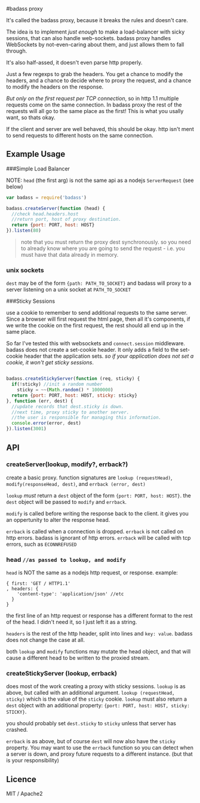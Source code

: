#badass proxy

It's called the badass proxy, because it breaks the rules and doesn't care.

The idea is to implement _just enough_ to make a load-balancer with sicky sessions, that can also handle web-sockets. badass proxy handles WebSockets by not-even-caring about them, and just allows them to fall through.

It's also half-assed, it doesn't even parse http properly.

Just a few regexps to grab the headers. You get a chance to modify the headers, and a chance to decide where to proxy the request, and a chance to modify the headers on the response.

_But only on the first request per TCP connection_, so in http 1.1 multiple requests come on the same connection. In badass proxy the rest of the requests will all go to the same place as the first! This is what you usally want, so thats okay.

If the client and server are well behaved, this should be okay. http isn't ment to send requests to different hosts on the same connection. 

## Example Usage

###Simple Load Balancer

NOTE: `head` (the first arg) is not the same api as a nodejs `ServerRequest` (see below)

``` js
var badass = require('badass')

badass.createServer(function (head) {
  //check head.headers.host
  //return port, host of proxy destination.
  return {port: PORT, host: HOST}
}).listen(80)

```

> note that you must return the proxy dest synchronously. so you need to already know where you are going to send the request - i.e. you must have that data already in memory.

### unix sockets

`dest` may be of the form `{path: PATH_TO_SOCKET}` and badass will proxy
to a server listening on a unix socket at `PATH_TO_SOCKET`

###Sticky Sessions

use a cookie to remember to send additional requests to the same server. Since a browser will first request the html page, then all it's components, if we write the cookie on the first request, the rest should all end up in the same place.

So far I've tested this with websockets and `connect.session` middleware. badass does not create a set-cookie header. It only adds a field to the set-cookie header that the application sets. _so if your application does not set a cookie, it won't get sticky sessions_.

``` js

badass.createStickyServer(function (req, sticky) {
  if(!sticky) //init a random number
    sticky = ~~(Math.random() * 1000000)
  return {port: PORT, host: HOST, sticky: sticky}
}, function (err, dest) {
  //update records that dest.sticky is down.
  //next time, proxy sticky to another server.
  //the user is responsible for managing this information.
  console.error(error, dest)
}).listen(3001)

```

## API

### createServer(lookup, modify?, errback?)

create a basic proxy. function signatures are `lookup (requestHead)`,
`modify(responseHead, dest)`, and `errback (error, dest)`

`lookup` _must_ return a `dest` object of the form `{port: PORT, host: HOST}`. the `dest` object will be passed to `modify` and `errback`.

`modify` is called before writing the response back to the client. it gives you an oppertunity to alter the response head.

`errback` is called when a connection is dropped. `errback` is not called on http errors. badass is ignorant of http errors. 
`errback` will be called with tcp errors, such as `ECONNREFUSED`

### head `//as passed to lookup, and modify`
`head` is NOT the same as a nodejs http request, or response.
example:
```
{ first: 'GET / HTTP1.1'
, headers: {
    'content-type': 'application/json' //etc
  }
}
```
the first line of an http request or response has a different format to the rest of the head. I didn't need it, so I just left it as a string.

`headers` is the rest of the http header, split into lines and `key: value`. badass does not change the case at all.

both `lookup` and `modify` functions may mutate the head object, and that will cause a different head to be written to the proxied stream.

### createStickyServer (lookup, errback)

does most of the work creating a proxy with sticky sessions.
`lookup` is as above, but called with an additional argument.
`lookup (requestHead, sticky)` which is the value of the `sticky` cookie.
`lookup` must also return a `dest` object with an additional property:
`{port: PORT, host: HOST, sticky: STICKY}`.

you should probably set `dest.sticky` to `sticky` unless that server has crashed.

`errback` is as above, but of course `dest` will now also have the `sticky` property. You may want to use the `errback` function so you can detect when a server is down, and proxy future requests to a different instance.
(but that is your responsibility)

## Licence

MIT / Apache2
